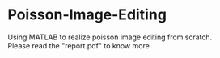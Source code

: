 # Poisson-Image-Editing
Using MATLAB to realize poisson image editing from scratch.  
Please read the "report.pdf" to know more